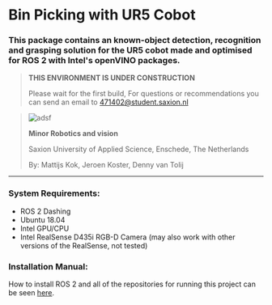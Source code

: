 # Bin Picking with UR5 Cobot

### This package contains an known-object detection, recognition and grasping solution for the UR5 cobot made and optimised for ROS 2 with Intel's openVINO packages. 

> **THIS ENVIRONMENT IS UNDER CONSTRUCTION**
> 
> Please wait for the first build,
> For questions or recommendations you can send an email to 471402@student.saxion.nl


>![adsf](https://user-images.githubusercontent.com/79080234/118650396-b4485d80-b7e4-11eb-8b47-f03d05e061ab.png)
>
>**Minor Robotics and vision**
>
>Saxion University of Applied Science, Enschede, The Netherlands
>
>By: Mattijs Kok, Jeroen Koster, Denny van Tolij
___


### System Requirements:

- ROS 2 Dashing
- Ubuntu 18.04
- Intel GPU/CPU
- Intel RealSense D435i RGB-D Camera (may also work with other versions of the RealSense, not tested)

### Installation Manual:

How to install ROS 2 and all of the repositories for running this project can be seen [here](https://github.com/mattijsk14/BinPicking/tree/main/Installation).
